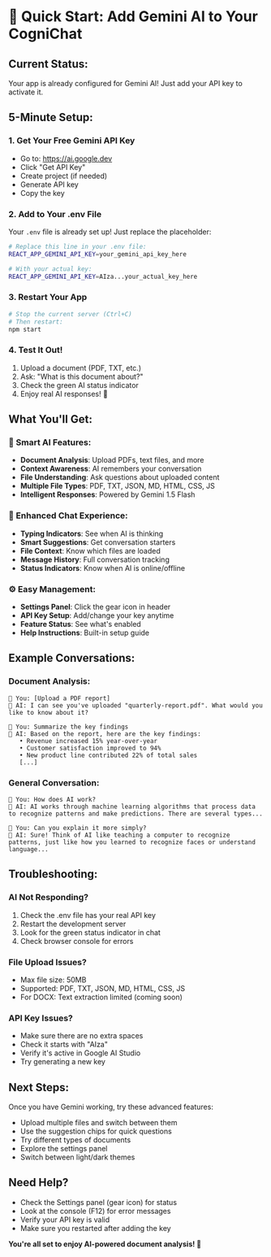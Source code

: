 # 🚀 Quick Start: Add Gemini AI to Your CogniChat

## **Current Status:**
Your app is already configured for Gemini AI! Just add your API key to activate it.

## **5-Minute Setup:**

### **1. Get Your Free Gemini API Key**
- Go to: https://ai.google.dev
- Click "Get API Key"
- Create project (if needed)
- Generate API key
- Copy the key

### **2. Add to Your .env File**
Your `.env` file is already set up! Just replace the placeholder:

```bash
# Replace this line in your .env file:
REACT_APP_GEMINI_API_KEY=your_gemini_api_key_here

# With your actual key:
REACT_APP_GEMINI_API_KEY=AIza...your_actual_key_here
```

### **3. Restart Your App**
```bash
# Stop the current server (Ctrl+C)
# Then restart:
npm start
```

### **4. Test It Out!**
1. Upload a document (PDF, TXT, etc.)
2. Ask: "What is this document about?"
3. Check the green AI status indicator
4. Enjoy real AI responses! 🎉

## **What You'll Get:**

### **🤖 Smart AI Features:**
- **Document Analysis**: Upload PDFs, text files, and more
- **Context Awareness**: AI remembers your conversation
- **File Understanding**: Ask questions about uploaded content
- **Multiple File Types**: PDF, TXT, JSON, MD, HTML, CSS, JS
- **Intelligent Responses**: Powered by Gemini 1.5 Flash

### **💬 Enhanced Chat Experience:**
- **Typing Indicators**: See when AI is thinking
- **Smart Suggestions**: Get conversation starters
- **File Context**: Know which files are loaded
- **Message History**: Full conversation tracking
- **Status Indicators**: Know when AI is online/offline

### **⚙️ Easy Management:**
- **Settings Panel**: Click the gear icon in header
- **API Key Setup**: Add/change your key anytime
- **Feature Status**: See what's enabled
- **Help Instructions**: Built-in setup guide

## **Example Conversations:**

### **Document Analysis:**
```
👤 You: [Upload a PDF report]
🤖 AI: I can see you've uploaded "quarterly-report.pdf". What would you like to know about it?

👤 You: Summarize the key findings
🤖 AI: Based on the report, here are the key findings:
   • Revenue increased 15% year-over-year
   • Customer satisfaction improved to 94%
   • New product line contributed 22% of total sales
   [...]
```

### **General Conversation:**
```
👤 You: How does AI work?
🤖 AI: AI works through machine learning algorithms that process data to recognize patterns and make predictions. There are several types...

👤 You: Can you explain it more simply?
🤖 AI: Sure! Think of AI like teaching a computer to recognize patterns, just like how you learned to recognize faces or understand language...
```

## **Troubleshooting:**

### **AI Not Responding?**
1. Check the .env file has your real API key
2. Restart the development server
3. Look for the green status indicator in chat
4. Check browser console for errors

### **File Upload Issues?**
- Max file size: 50MB
- Supported: PDF, TXT, JSON, MD, HTML, CSS, JS
- For DOCX: Text extraction limited (coming soon)

### **API Key Issues?**
- Make sure there are no extra spaces
- Check it starts with "AIza"
- Verify it's active in Google AI Studio
- Try generating a new key

## **Next Steps:**

Once you have Gemini working, try these advanced features:
- Upload multiple files and switch between them
- Use the suggestion chips for quick questions
- Try different types of documents
- Explore the settings panel
- Switch between light/dark themes

## **Need Help?**
- Check the Settings panel (gear icon) for status
- Look at the console (F12) for error messages
- Verify your API key is valid
- Make sure you restarted after adding the key

**You're all set to enjoy AI-powered document analysis! 🚀**
